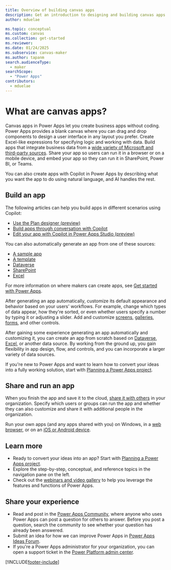 ```yaml
---
title: Overview of building canvas apps
description: Get an introduction to designing and building canvas apps in Power Apps so that users can manage line-of-business data in a browser or on mobile devices.
author: mduelae

ms.topic: conceptual
ms.custom: canvas
ms.collection: get-started
ms.reviewer: 
ms.date: 01/24/2025
ms.subservice: canvas-maker
ms.author: tapanm
search.audienceType: 
  - maker
searchScope:
  - "Power Apps"
contributors:
  - mduelae
---
```

# What are canvas apps?


Canvas apps in Power Apps let you create business apps without coding. Power Apps provides a blank canvas where you can drag and drop components to design a user interface in any layout you prefer. Create Excel-like expressions for specifying logic and working with data. Build apps that integrate business data from a [wide variety of Microsoft and third-party sources](connections-list.md). Share your app so users can run it in a browser or on a mobile device, and embed your app so they can run it in SharePoint, Power BI, or Teams.

You can also create apps with Copilot in Power Apps by describing what you want the app to do using natural language, and AI handles the rest.


## Build an app

The following articles can help you build apps in different scenarios using Copilot:

- [Use the Plan designer (preview)](../plan-designer/plan-designer.md)
- [Build apps through conversation with Copilot](ai-conversations-create-app.md)
- [Edit your app with Copilot in Power Apps Studio (preview)](ai-edit-app.md)

You can also automatically generate an app from one of these sources:

- [A sample app](open-and-run-a-sample-app.md)
- [A template](get-started-test-drive.md)
- [Dataverse](data-platform-create-app.md)
- [SharePoint](app-from-sharepoint.md)
- [Excel](get-started-create-from-data.md)

For more information on where makers can create apps, see [Get started with Power Apps](intro-maker-portal.md).

After generating an app automatically, customize its default appearance and behavior based on your users' workflows. For example, change which types of data appear, how they're sorted, or even whether users specify a number by typing it or adjusting a slider. Add and customize [screens](add-screen-context-variables.md), [galleries](customize-layout-sharepoint.md), [forms](customize-forms-sharepoint.md), and other controls.

After gaining some experience generating an app automatically and customizing it, you can create an app from scratch based on [Dataverse](data-platform-create-app-scratch.md), [Excel](get-started-create-from-blank.md), or another data source. By working from the ground up, you gain flexibility in app design, flow, and controls, and you can incorporate a larger variety of data sources.

If you're new to Power Apps and want to learn how to convert your ideas into a fully working solution, start with [Planning a Power Apps project](../../guidance/planning/introduction.md).

## Share and run an app
When you finish the app and save it to the cloud, [share it with others](share-app.md) in your organization. Specify which users or groups can run the app and whether they can also customize and share it with additional people in the organization.

Run your own apps (and any apps shared with you) on Windows, in a [web browser](../../user/run-app-browser.md), or on an [iOS or Android device](/powerapps/mobile/run-powerapps-on-mobile).

## Learn more
- Ready to convert your ideas into an app? Start with [Planning a Power Apps project](../../guidance/planning/introduction.md).
- Explore the step-by-step, conceptual, and reference topics in the navigation pane on the left.
- Check out the [webinars and video gallery](https://powerusers.microsoft.com/t5/Webinars-and-Video-Gallery/bd-p/VideoGallery?featured=yes) to help you leverage the features and functions of Power Apps.

## Share your experience
* Read and post in the [Power Apps Community](https://aka.ms/powerapps-community), where anyone who uses Power Apps can post a question for others to answer. Before you post a question, search the community to see whether your question has already been answered.
* Submit an idea for how we can improve Power Apps in [Power Apps Ideas Forum](https://ideas.powerapps.com/).
* If you're a Power Apps administrator for your organization, you can open a support ticket in the [Power Platform admin center](https://admin.powerplatform.microsoft.com/support).



[!INCLUDE[footer-include](../../includes/footer-banner.md)]
